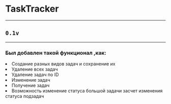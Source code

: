 # TaskTracker
***
## `0.1v`
***
### **Был добавлен такой функционал ,как:**
<li> 
Создание разных видов задач и сохранение их 
<li> 
Удаление всех задач
<li>
Удаление задач по ID
<li>
Изменение задач
<li>
Получение задач
<li>
Возможность изменение статуса большой задачи засчет изменения статуса подзадач



